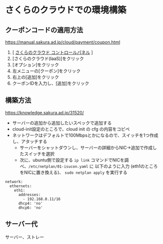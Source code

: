 # さくらのクラウドでの環境構築

## クーポンコードの適用方法

https://manual.sakura.ad.jp/cloud/payment/coupon.html

1. [ [さくらのクラウド コントロールパネル](https://secure.sakura.ad.jp/cloud/) ]
2. [さくらのクラウド(IaaS)]をクリック
3. [オプション]をクリック
4. 左メニューの[クーポン]をクリック
5. 右上の[追加]をクリック
6. クーポンIDを入力し、[追加]をクリック

## 構築方法

https://knowledge.sakura.ad.jp/31520/
- サーバーの追加から追加したいスペックで追加する
- cloud-init設定のところで、cloud init の cfg の内容をコピペ
- ネットワークはデフォルトで100Mbpsとかになるので、スイッチを1つ作成し、アタッチする
  - サーバーをシャットダウンし、サーバーの詳細からNIC→追加で作成したスイッチを選択
  -  次に、ubuntu側で設定する `ip link` コマンドでNICを調べ、`/etc/netplan/01-isucon.yaml` に 以下のように入力 (eth1のところをNICに置き換える)、 `sudo netplan apply` を実行する
```
network:
  ethernets:
    eth1:
      addresses:
        - 192.168.0.11/16
      dhcp4: 'no'
      dhcp6: 'no'
```

## サーバー代
サーバー、ストレー
<!--stackedit_data:
eyJoaXN0b3J5IjpbLTU3NTI1NDM2MywtMTg2NTU5ODkwMF19
-->